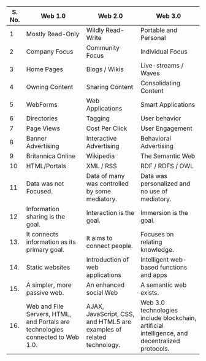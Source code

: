 | S. No. | Web 1.0 | Web 2.0 | Web 3.0 |
|---|---|---|---|
| 1 | Mostly Read-Only | Wildly Read-Write | Portable and Personal |
| 2 | Company Focus | Community Focus | Individual Focus |
| 3 | Home Pages | Blogs / Wikis | Live-streams / Waves |
| 4 | Owning Content | Sharing Content | Consolidating Content |
| 5 | WebForms | Web Applications | Smart Applications |
| 6 | Directories | Tagging | User behavior |
| 7 | Page Views | Cost Per Click | User Engagement |
| 8 | Banner Advertising | Interactive Advertising | Behavioral Advertising |
| 9 | Britannica Online | Wikipedia | The Semantic Web |
| 10 | HTML/Portals | XML / RSS | RDF / RDFS / OWL |
| 11 | Data was not Focused. | Data of many was controlled by some mediatory. | Data was personalized and no use of mediatory. |
| 12 | Information sharing is the goal. | Interaction is the goal. | Immersion is the goal. |
| 13. | It connects information as its primary goal. | It aims to connect people. | Focuses on relating knowledge. |
| 14. | Static websites | Introduction of web applications | Intelligent web-based functions and apps |
| 15. | A simpler, more passive web. | An enhanced social Web | A semantic web exists. |
| 16. | Web and File Servers, HTML, and Portals are technologies connected to Web 1.0. | AJAX, JavaScript, CSS, and HTML5 are examples of related technology. | Web 3.0 technologies include blockchain, artificial intelligence, and decentralized protocols. |
